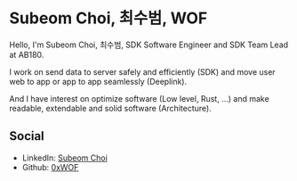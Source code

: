 # Subeom Choi, 최수범, WOF

Hello, I'm Subeom Choi, 최수범, SDK Software Engineer and SDK Team Lead at AB180.

I work on send data to server safely and efficiently (SDK) and move user web to app or app to app seamlessly (Deeplink).

And I have interest on optimize software (Low level, Rust, ...) and make readable, extendable and solid software (Architecture).

## Social

- LinkedIn: [Subeom Choi](https://www.linkedin.com/in/subeom-choi-b600a6119/)
- Github: [0xWOF](https://github.com/0xWOF)